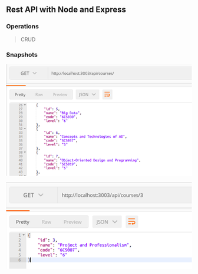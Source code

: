 ## Rest API with Node and Express

### Operations
> CRUD


### Snapshots

![ss](./snapshot/1.png)

![ss](./snapshot/2.png)
